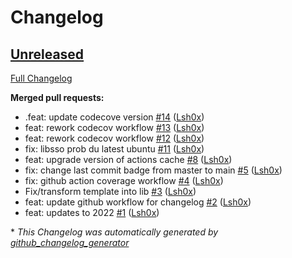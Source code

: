 # Changelog

## [Unreleased](https://github.com/Lsh0x/rbase/tree/HEAD)

[Full Changelog](https://github.com/Lsh0x/rbase/compare/f9d6d027ed2e0164435e56e6c12f0184422a79c8...HEAD)

**Merged pull requests:**

- .feat: update codecove version [\#14](https://github.com/Lsh0x/rbase/pull/14) ([Lsh0x](https://github.com/Lsh0x))
- feat: rework codecov workflow [\#13](https://github.com/Lsh0x/rbase/pull/13) ([Lsh0x](https://github.com/Lsh0x))
- feat: rework codecov workflow [\#12](https://github.com/Lsh0x/rbase/pull/12) ([Lsh0x](https://github.com/Lsh0x))
- fix: libsso prob du latest ubuntu [\#11](https://github.com/Lsh0x/rbase/pull/11) ([Lsh0x](https://github.com/Lsh0x))
- feat: upgrade version of actions cache [\#8](https://github.com/Lsh0x/rbase/pull/8) ([Lsh0x](https://github.com/Lsh0x))
- fix: change last commit badge from master to main [\#5](https://github.com/Lsh0x/rbase/pull/5) ([Lsh0x](https://github.com/Lsh0x))
- fix: github action coverage workflow [\#4](https://github.com/Lsh0x/rbase/pull/4) ([Lsh0x](https://github.com/Lsh0x))
- Fix/transform template into lib [\#3](https://github.com/Lsh0x/rbase/pull/3) ([Lsh0x](https://github.com/Lsh0x))
- feat: update github workflow for changelog [\#2](https://github.com/Lsh0x/rbase/pull/2) ([Lsh0x](https://github.com/Lsh0x))
- feat: updates to 2022 [\#1](https://github.com/Lsh0x/rbase/pull/1) ([Lsh0x](https://github.com/Lsh0x))



\* *This Changelog was automatically generated by [github_changelog_generator](https://github.com/github-changelog-generator/github-changelog-generator)*
